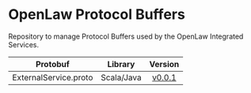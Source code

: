 # OpenLaw Protocol Buffers

Repository to manage Protocol Buffers used by the OpenLaw Integrated Services.

|Protobuf | Library | Version 
|:---:|:---:|:---:|
|ExternalService.proto | Scala/Java | [v0.0.1](https://github.com/openlawteam/openlaw-protos/packages/207921)  |   |   |   |

